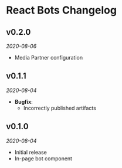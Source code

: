 # React Bots Changelog

## v0.2.0
_2020-08-06_

 * Media Partner configuration

## v0.1.1
_2020-08-04_

 * **Bugfix**:
   * Incorrectly published artifacts

## v0.1.0
_2020-08-04_

 * Initial release
 * In-page bot component
